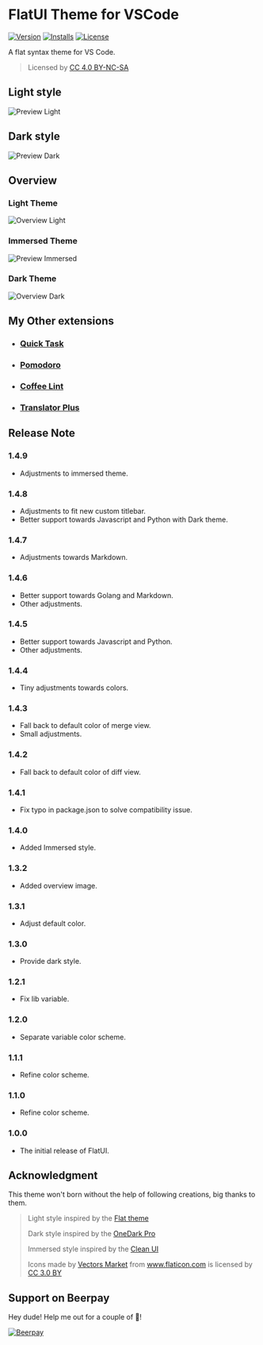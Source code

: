 # FlatUI Theme for VSCode

[![Version](https://vsmarketplacebadge.apphb.com/version/lkytal.FlatUI.svg?style=flat-square)](https://marketplace.visualstudio.com/items?itemName=lkytal.FlatUI)
[![Installs](https://vsmarketplacebadge.apphb.com/installs/lkytal.FlatUI.svg?style=flat-square)](https://marketplace.visualstudio.com/items?itemName=lkytal.FlatUI)
[![License](https://img.shields.io/badge/License-CC_BY--SA_4.0-brightgreen.svg?style=flat-square&longCache=true)](https://creativecommons.org/licenses/by-sa/4.0)

A flat syntax theme for VS Code.

> Licensed by <a href="https://creativecommons.org/licenses/by-nc-sa/4.0/" title="Creative Commons BY-NC-SA 4.0" target="_blank">CC 4.0 BY-NC-SA</a>

## Light style

![Preview Light](images/preview.png)

## Dark style

![Preview Dark](images/preview_dark.png)

## Overview

### Light Theme

![Overview Light](images/overview.png)

### Immersed Theme

![Preview Immersed](images/overview_i.png)

### Dark Theme

![Overview Dark](images/overview_dark.png)

## My Other extensions

- ### [Quick Task](https://marketplace.visualstudio.com/items?itemName=lkytal.quicktask)
- ### [Pomodoro](https://marketplace.visualstudio.com/items?itemName=lkytal.pomodoro)
- ### [Coffee Lint](https://marketplace.visualstudio.com/items?itemName=lkytal.coffeelinter)
- ### [Translator Plus](https://marketplace.visualstudio.com/items?itemName=lkytal.translatorplus)

## Release Note

### 1.4.9

- Adjustments to immersed theme.

### 1.4.8

- Adjustments to fit new custom titlebar.
- Better support towards Javascript and Python with Dark theme.

### 1.4.7

- Adjustments towards Markdown.

### 1.4.6

- Better support towards Golang and Markdown.
- Other adjustments.

### 1.4.5

- Better support towards Javascript and Python.
- Other adjustments.

### 1.4.4

- Tiny adjustments towards colors.

### 1.4.3

- Fall back to default color of merge view.
- Small adjustments.

### 1.4.2

- Fall back to default color of diff view.

### 1.4.1

- Fix typo in package.json to solve compatibility issue.

### 1.4.0

- Added Immersed style.

### 1.3.2

- Added overview image.

### 1.3.1

- Adjust default color.

### 1.3.0

- Provide dark style.

### 1.2.1

- Fix lib variable.

### 1.2.0

- Separate variable color scheme.

### 1.1.1

- Refine color scheme.

### 1.1.0

- Refine color scheme.

### 1.0.0

- The initial release of FlatUI.

## Acknowledgment

This theme won't born without the help of following creations, big thanks to them.

> Light style inspired by the [Flat theme](https://marketplace.visualstudio.com/items?itemName=gerane.Theme-Flat)
>
> Dark style inspired by the [OneDark Pro](https://github.com/Binaryify/OneDark-Pro)
>
> Immersed style inspired by the [Clean UI](https://github.com/sbovyrin/clean-ui-color-theme)
>
> <div>Icons made by <a href="https://www.flaticon.com/authors/vectors-market" title="Vectors Market">Vectors Market</a> from <a href="https://www.flaticon.com" title="Flaticon">www.flaticon.com</a> is licensed by <a href="https://creativecommons.org/licenses/by/3.0/" title="Creative Commons BY 3.0" target="_blank">CC 3.0 BY</a></div>

## Support on Beerpay

Hey dude! Help me out for a couple of :beers:!

[![Beerpay](https://img.shields.io/badge/Donate-_%241_-brightgreen.svg?style=flat-square&longCache=true)](https://beerpay.io/lkytal/vscode-theme-flatui)
